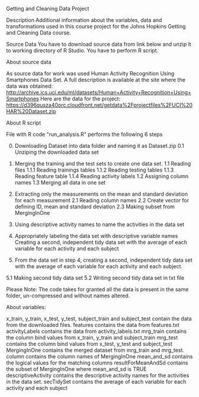 Getting and Cleaning Data Project

Description
Additional information about the variables, data and transformations used in this course project for the Johns Hopkins Getting and Cleaning Data course.

Source Data
You have to download source data from link below and unzip it to working directory of R Studio.
You have to perform R script.

About source data

As source data for work was used Human Activity Recognition Using Smartphones Data Set. A full description is available at the site where the data was obtained: http://archive.ics.uci.edu/ml/datasets/Human+Activity+Recognition+Using+Smartphones Here are the data for the project: https://d396qusza40orc.cloudfront.net/getdata%2Fprojectfiles%2FUCI%20HAR%20Dataset.zip

About R script

File with R code "run_analysis.R" performs the following 6 steps 

0. Downloading Dataset into data folder and naming it as Dataset.zip
0.1 Unziping the downloaded data set

1. Merging the training and the test sets to create one data set.
1.1 Reading files
1.1.1 Reading trainings tables
1.1.2 Reading testing tables
1.1.3 Reading feature table
1.1.4 Reading activity labels
1.2 Assigning column names
1.3 Merging all data in one set

2. Extracting only the measurements on the mean and standard deviation for each measurement
2.1 Reading column names
2.2 Create vector for defining ID, mean and standard deviation
2.3 Making subset from MergingInOne

3. Using descriptive activity names to name the activities in the data set

4. Appropriately labeling the data set with descriptive variable names
Creating a second, independent tidy data set with the average of each variable for each activity and each subject

5. From the data set in step 4, creating a second, independent tidy data set with the average of each variable for each activity and each subject.

5.1 Making second tidy data set
5.2 Writing second tidy data set in txt file

Please Note: The code takes for granted all the data is present in the same folder, un-compressed and without names altered.

About variables:

x_train, y_train, x_test, y_test, subject_train and subject_test contain the data from the downloaded files.
features contains the data from features.txt
activityLabels contains the data from activity_labels.txt
mrg_train contains the column bind values from x_train, y_train and subject_train
mrg_test contains the column bind values from x_test, y_test and subject_test
MergingInOne contains the merged dataset from mrg_train and mrg_test.
column contains the column names of MergingInOne
mean_and_sd contains the logical values for the matching columns
resultForMeanAndSd contains the subset of MergingInOne where mean_and_sd is TRUE
descriptiveActivity contains the descriptive activity names for the activities in the data set.
secTidySet contains the average of each variable for each activity and each subject